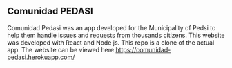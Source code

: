 

## Comunidad PEDASI
Comunidad Pedasi was an app developed for the Municipality of Pedsi to help them handle issues and requests from thousands citizens.
This website was developed with React  and Node js. This repo is a clone of the actual app. 
The website can be viewed here https://comunidad-pedasi.herokuapp.com/
